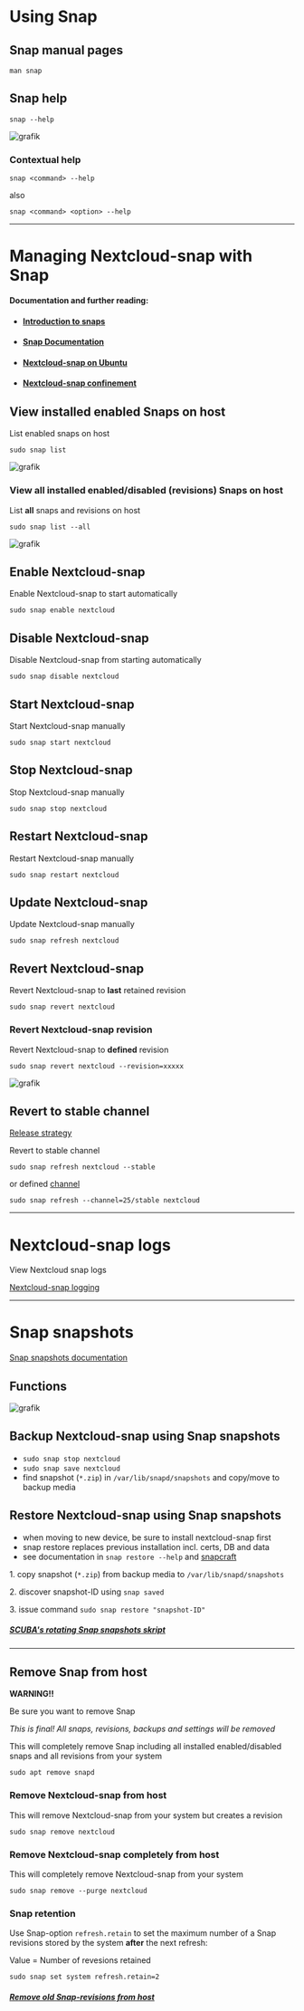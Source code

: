 # Using Snap

## Snap manual pages
```
man snap
```

## Snap help
```
snap --help
```
![grafik](https://user-images.githubusercontent.com/54933878/235139733-f2cc0b60-eebc-491a-8265-999506ffd75c.png)

### Contextual help
```
snap <command> --help
```
also
```
snap <command> <option> --help
```

----
# Managing Nextcloud-snap with Snap

**Documentation and further reading:**

+ #### [Introduction to snaps](https://ubuntu.com/core/services/guide/snaps-intro)

+ #### [Snap Documentation](https://snapcraft.io/docs)

+ #### [Nextcloud-snap on Ubuntu](https://github.com/nextcloud-snap/nextcloud-snap/wiki/Why-Ubuntu-is-the-only-supported-distro)

+ #### [Nextcloud-snap confinement](https://github.com/scubamuc/scubamuc.github.io/blob/scubamuc/wiki-md/NEXTCLOUD.snap--snap-confinement.md#snap-confinement-in-nextcloud-snap)

## View installed enabled Snaps on host
List enabled snaps on host
```
sudo snap list
```
![grafik](https://user-images.githubusercontent.com/54933878/235135007-1a0b8e50-1718-4c71-a243-f7994bff86f4.png)

### View all installed enabled/disabled (revisions) Snaps on host
List **all** snaps and revisions on host
```
sudo snap list --all
```
![grafik](https://user-images.githubusercontent.com/54933878/235135305-75853fd3-dc2c-4439-bb74-81cd01dfa1ae.png)

## Enable Nextcloud-snap
Enable Nextcloud-snap to start automatically
```
sudo snap enable nextcloud
```

## Disable Nextcloud-snap
Disable Nextcloud-snap from starting automatically
```
sudo snap disable nextcloud
```

## Start Nextcloud-snap
Start Nextcloud-snap manually
```
sudo snap start nextcloud
```

## Stop Nextcloud-snap
Stop Nextcloud-snap manually
```
sudo snap stop nextcloud
```

## Restart Nextcloud-snap
Restart Nextcloud-snap manually
```
sudo snap restart nextcloud
```

## Update Nextcloud-snap
Update Nextcloud-snap manually
```
sudo snap refresh nextcloud
```

## Revert Nextcloud-snap 
Revert Nextcloud-snap to **last** retained revision
```
sudo snap revert nextcloud
```

### Revert Nextcloud-snap revision
Revert Nextcloud-snap to **defined** revision
```
sudo snap revert nextcloud --revision=xxxxx
```
![grafik](https://user-images.githubusercontent.com/54933878/235136149-6d90b10c-cbfd-45c2-9470-aff8b13ef904.png)

## Revert to stable channel 
[Release strategy](https://github.com/nextcloud-snap/nextcloud-snap/wiki/Release-strategy)

Revert to stable channel

`sudo snap refresh nextcloud --stable`

or defined [channel](https://github.com/nextcloud-snap/nextcloud-snap/wiki/Release-strategy)

`sudo snap refresh --channel=25/stable nextcloud`

----

# Nextcloud-snap logs
View Nextcloud snap logs

[Nextcloud-snap logging](https://github.com/scubamuc/scubamuc.github.io/blob/scubamuc/wiki-md/NEXTCLOUD.snap_logs.md)

----

# Snap snapshots
[Snap snapshots documentation](https://snapcraft.io/docs/snapshots)

## Functions

![grafik](https://user-images.githubusercontent.com/54933878/235142637-6aecf2d1-52eb-44b8-a934-797f59a1231e.png)


## Backup Nextcloud-snap using Snap snapshots

* `sudo snap stop nextcloud`
* `sudo snap save nextcloud`
* find snapshot (`*.zip`) in `/var/lib/snapd/snapshots` and copy/move to backup media

## Restore Nextcloud-snap using Snap snapshots 

* when moving to new device, be sure to install nextcloud-snap first
* snap restore replaces previous installation incl. certs, DB and data
* see documentation in `snap restore --help` and [snapcraft](https://snapcraft.io/docs/snapshots#heading--restoring)

1\. copy snapshot (`*.zip`) from backup media to `/var/lib/snapd/snapshots`

2\. discover snapshot-ID using `snap saved`

3\. issue command `sudo snap restore "snapshot-ID"`

##### [SCUBA's rotating Snap snapshots skript](https://github.com/scubamuc/scubamuc.github.io/blob/scubamuc/wiki-md/NEXTCLOUD.snap--backup_snap-snapshot.md#nextcloud-snap-snapshot)

----
## Remove Snap from host

**WARNING!!** 

Be sure you want to remove Snap

*This is final! All snaps, revisions, backups and settings will be removed* 

This will completely remove Snap including all installed enabled/disabled snaps and all revisions from your system 
```
sudo apt remove snapd
```

### Remove Nextcloud-snap from host
This will remove Nextcloud-snap from your system but creates a revision 
```
sudo snap remove nextcloud
```

### Remove Nextcloud-snap completely from host
This will completely remove Nextcloud-snap from your system
```
sudo snap remove --purge nextcloud
```

### Snap retention

Use Snap-option `refresh.retain` to set the maximum number of a Snap revisions stored by the system **after** the next refresh:

Value = Number of revesions retained
```
sudo snap set system refresh.retain=2
```

##### [Remove old Snap-revisions from host](https://github.com/scubamuc/scubamuc.github.io/blob/scubamuc/wiki-md/SYSTEM--remove_old_snaps.md#remove-old-snasps)
